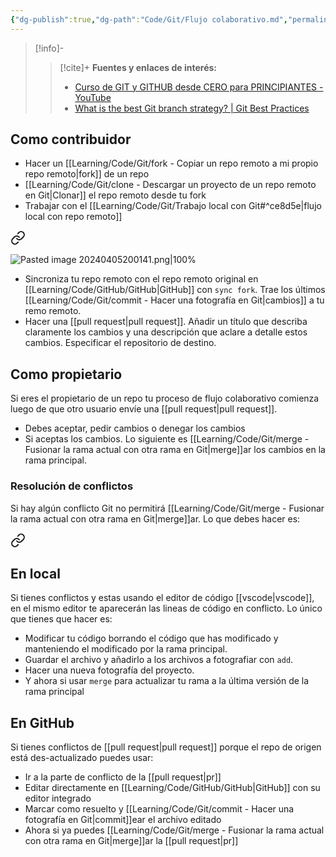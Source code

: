 ```yaml
---
{"dg-publish":true,"dg-path":"Code/Git/Flujo colaborativo.md","permalink":"/code/git/flujo-colaborativo/","created":"2024-04-04T14:22","updated":"2024-04-10T17:41"}
---
```



> [!info]-
>> [!cite]+ **Fuentes y enlaces de interés:**
>> - [Curso de GIT y GITHUB desde CERO para PRINCIPIANTES - YouTube](https://youtube.com/watch?v=3GymExBkKjE)
>> - [What is the best Git branch strategy? | Git Best Practices](https://www.gitkraken.com/learn/git/best-practices/git-branch-strategy)

## Como contribuidor

- Hacer un [[Learning/Code/Git/fork - Copiar un repo remoto a mi propio repo remoto\|fork]] de un repo 
- [[Learning/Code/Git/clone - Descargar un proyecto de un repo remoto en Git\|Clonar]] el repo remoto desde tu fork
- Trabajar con el [[Learning/Code/Git/Trabajo local con Git#^ce8d5e\|flujo local con repo remoto]]
   
<div class="transclusion internal-embed is-loaded"><a class="markdown-embed-link" href="/code/git/trabajo-local-con-git/#ce8d5e" aria-label="Open link"><svg xmlns="http://www.w3.org/2000/svg" width="24" height="24" viewBox="0 0 24 24" fill="none" stroke="currentColor" stroke-width="2" stroke-linecap="round" stroke-linejoin="round" class="svg-icon lucide-link"><path d="M10 13a5 5 0 0 0 7.54.54l3-3a5 5 0 0 0-7.07-7.07l-1.72 1.71"></path><path d="M14 11a5 5 0 0 0-7.54-.54l-3 3a5 5 0 0 0 7.07 7.07l1.71-1.71"></path></svg></a><div class="markdown-embed">



![Pasted image 20240405200141.png|100%](/img/user/Engine/Attachments/Pasted%20image%2020240405200141.png) 

</div></div>

- Sincroniza tu repo remoto con el repo remoto original en [[Learning/Code/GitHub/GitHub\|GitHub]] con `sync fork`. Trae los últimos [[Learning/Code/Git/commit - Hacer una fotografía en Git\|cambios]] a tu remo remoto.
- Hacer una [[pull request\|pull request]]. Añadir un título que describa claramente los cambios y una descripción que aclare a detalle estos cambios. Especificar el repositorio de destino.

## Como propietario
Si eres el propietario de un repo tu proceso de flujo colaborativo comienza luego de que otro usuario envíe una [[pull request\|pull request]].
- Debes aceptar, pedir cambios o denegar los cambios
- Si aceptas los cambios. Lo siguiente es [[Learning/Code/Git/merge - Fusionar la rama actual con otra rama en Git\|merge]]ar los cambios en la rama principal.

### Resolución de conflictos
Si hay algún conflicto Git no permitirá [[Learning/Code/Git/merge - Fusionar la rama actual con otra rama en Git\|merge]]ar. Lo que debes hacer es:

<div class="transclusion internal-embed is-loaded"><a class="markdown-embed-link" href="/code/git/resolver-conflictos-en-git/" aria-label="Open link"><svg xmlns="http://www.w3.org/2000/svg" width="24" height="24" viewBox="0 0 24 24" fill="none" stroke="currentColor" stroke-width="2" stroke-linecap="round" stroke-linejoin="round" class="svg-icon lucide-link"><path d="M10 13a5 5 0 0 0 7.54.54l3-3a5 5 0 0 0-7.07-7.07l-1.72 1.71"></path><path d="M14 11a5 5 0 0 0-7.54-.54l-3 3a5 5 0 0 0 7.07 7.07l1.71-1.71"></path></svg></a><div class="markdown-embed">




## En local
Si tienes conflictos y estas usando el editor de código [[vscode\|vscode]], en el mismo editor te aparecerán las lineas de código en conflicto. Lo único que tienes que hacer es:
- Modificar tu código borrando el código que has modificado y manteniendo el modificado por la rama principal.
- Guardar el archivo y añadirlo a los archivos a fotografiar con `add`.
- Hacer una nueva fotografía del proyecto.
- Y ahora si usar `merge` para actualizar tu rama a la última versión de la rama principal

## En GitHub
Si tienes conflictos de [[pull request\|pull request]] porque el repo de origen está des-actualizado puedes usar:
- Ir a la parte de conflicto de la [[pull request\|pr]] 
- Editar directamente en [[Learning/Code/GitHub/GitHub\|GitHub]] con su editor integrado
- Marcar como resuelto y [[Learning/Code/Git/commit - Hacer una fotografía en Git\|commit]]ear el archivo editado
- Ahora si ya puedes [[Learning/Code/Git/merge - Fusionar la rama actual con otra rama en Git\|merge]]ar la [[pull request\|pr]] 

</div></div>
 

